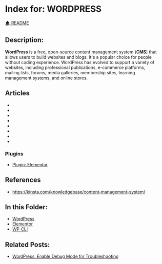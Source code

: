 <link rel="stylesheet" href="../_css/main.css">

# Index for: WORDPRESS

[🏚️ README](../README.md)

## Description:

<section class="ehw-doc-descr">

**WordPress** is a free, open-source content management system (**[CMS](../coding/cms.md)**) that allows users to build websites and blogs. It's a popular choice for people without coding experience. WordPress has evolved to support a variety of websites, including professional publications, e-commerce platforms, mailing lists, forums, media galleries, membership sites, learning management systems, and online stores.

</section>


## Articles

- [](wp-admin-debug.md)
- [](wp-cache-busting.md)
- [](wp-cli.md)
- [](wp-create-cpt.md)
- [](wp-create-plugin.md)
- [](wp-deploy-bp.md)
- [](wp-enable-debug.md)
- [](wp-site-missing-css.md)


### Plugins

- [Plugin: Elementor](pi-elementor.md)

## References

- https://kinsta.com/knowledgebase/content-management-system/

## In this Folder:

- [WordPress](/wp/wordpress.md)
- [Elementor](/wp/elementor.md)
- [WP-CLI](/wp/wp-cli.md)

## Related Posts:

- [WordPress: Enable Debug Mode for Troubleshooting](/how-to/wp-enable-debug.md)